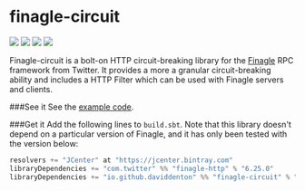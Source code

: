 finagle-circuit
===========
<a href="https://travis-ci.org/daviddenton/finagle-circuit" target="_top">
<img src="https://travis-ci.org/daviddenton/finagle-circuit.svg?branch=master"/></a> 
<a href="https://coveralls.io/r/daviddenton/finagle-circuit?branch=master" target="_top"><img src="https://coveralls.io/repos/daviddenton/finagle-circuit/badge.svg?branch=master"/></a> 
<a href="https://bintray.com/daviddenton/maven/finagle-circuit/_latestVersion" target="_top"><img src="https://api.bintray.com/packages/daviddenton/maven/finagle-circuit/images/download.svg"/></a> 
<a href="https://bintray.com/daviddenton/maven/finagle-circuit/view?source=watch" target="_top"><img src="https://www.bintray.com/docs/images/bintray_badge_color.png"/></a> 

Finagle-circuit is a bolt-on HTTP circuit-breaking library for the [Finagle](http://twitter.github.io/finagle/) RPC framework from Twitter. 
It provides a more a granular circuit-breaking ability and includes a HTTP Filter which can be used with Finagle servers and clients.

###See it
See the [example code](https://github.com/daviddenton/finagle-circuit/tree/master/src/test/scala/examples).

###Get it
Add the following lines to ```build.sbt```. Note that this library doesn't depend on a particular version of Finagle,
and it has only been tested with the version below:

```scala
resolvers += "JCenter" at "https://jcenter.bintray.com"
libraryDependencies += "com.twitter" %% "finagle-http" % "6.25.0"
libraryDependencies += "io.github.daviddenton" %% "finagle-circuit" % "X.X.X"
```
